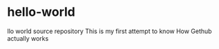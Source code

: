 # hello-world
llo world source repository
This is my first attempt to know How Gethub actually works
